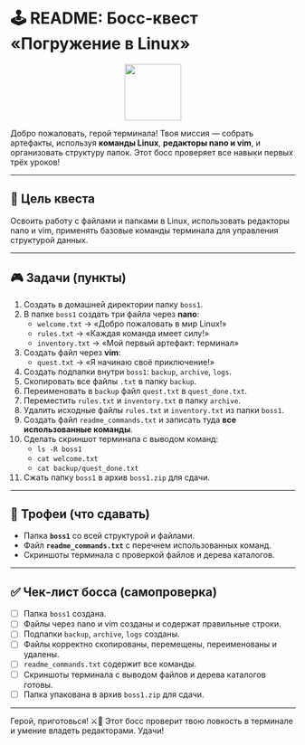 # 🕹️ README: Босс-квест «Погружение в Linux»

<div id="header" align="center">
  <img src="https://media2.giphy.com/media/v1.Y2lkPTc5MGI3NjExaWk4MWtpdHhpaHR5bXI2Ym52aG5kcHIwbzJtaGJ0NG05YnZ1ZW14diZlcD12MV9zdGlja2Vyc19zZWFyY2gmY3Q9cw/hTx1lUNcue6P6XOXip/giphy.webp" width="100"/>
</div>

Добро пожаловать, герой терминала! Твоя миссия — собрать артефакты, используя **команды Linux**, **редакторы nano и vim**, и организовать структуру папок. Этот босс проверяет все навыки первых трёх уроков!

---

## 🎯 Цель квеста
Освоить работу с файлами и папками в Linux, использовать редакторы nano и vim, применять базовые команды терминала для управления структурой данных.

---

## 🎮 Задачи (пункты)
1. Создать в домашней директории папку `boss1`.  
2. В папке `boss1` создать три файла через **nano**:  
   - `welcome.txt` → «Добро пожаловать в мир Linux!»  
   - `rules.txt` → «Каждая команда имеет силу!»  
   - `inventory.txt` → «Мой первый артефакт: терминал»  
3. Создать файл через **vim**:  
   - `quest.txt` → «Я начинаю своё приключение!»  
4. Создать подпапки внутри `boss1`: `backup`, `archive`, `logs`.  
5. Скопировать все файлы `.txt` в папку `backup`.  
6. Переименовать в `backup` файл `quest.txt` в `quest_done.txt`.  
7. Переместить `rules.txt` и `inventory.txt` в папку `archive`.  
8. Удалить исходные файлы `rules.txt` и `inventory.txt` из папки `boss1`.  
9. Создать файл `readme_commands.txt` и записать туда **все использованные команды**.  
10. Сделать скриншот терминала с выводом команд:  
    - `ls -R boss1`  
    - `cat welcome.txt`  
    - `cat backup/quest_done.txt`  
11. Сжать папку `boss1` в архив `boss1.zip` для сдачи.  

---

## 🧩 Трофеи (что сдавать)
- Папка **`boss1`** со всей структурой и файлами.  
- Файл **`readme_commands.txt`** с перечнем использованных команд.  
- Скриншоты терминала с проверкой файлов и дерева каталогов.  

---

## ✅ Чек‑лист босса (самопроверка)
- [ ] Папка `boss1` создана.  
- [ ] Файлы через nano и vim созданы и содержат правильные строки.  
- [ ] Подпапки `backup`, `archive`, `logs` созданы.  
- [ ] Файлы корректно скопированы, перемещены, переименованы и удалены.  
- [ ] `readme_commands.txt` содержит все команды.  
- [ ] Скриншоты терминала с выводом файлов и дерева каталогов готовы.  
- [ ] Папка упакована в архив `boss1.zip` для сдачи.

---

Герой, приготовься! ⚔️🐧 Этот босс проверит твою ловкость в терминале и умение владеть редакторами. Удачи!
